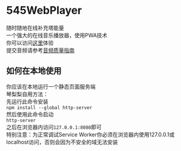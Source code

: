 # 545WebPlayer
 随时随地在线补充塔能量  
一个强大的在线音乐播放器，使用PWA技术  
你可以访问[这里](https://545.qinlili.bid)体验  
提交音频请参考[音频质量指南](Quality.md)  

## 如何在本地使用  
你应该在本地运行一个静态页面服务端  
琴梨梨自用方法：  
先运行此命令安装    
`npm install --global http-server`  
然后使用此命令启动  
`http-server`  
之后在浏览器内访问`127.0.0.1:8080`即可  
特别注意：为正常调试Service Worker你必须在浏览器内使用127.0.0.1或localhost访问，否则会因为不安全的域无法安装  

